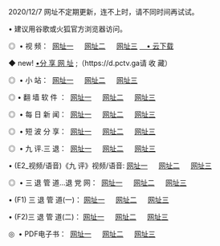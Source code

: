 <p>2020/12/7 网址不定期更新，连不上时，请不同时间再试试。
<p>• 建议用谷歌或火狐官方浏览器访问。
<p>◎  • 视 频： 
<a href="http://mlb.proyectolanuevatierra.com/" target="_blank">网址一</a> 　 
<a href="http://mhv.proyectolanuevatierra.com/" target="_blank">网址二</a> 　 
<a href="http://mhv.proyectolanuevatierra.com/b.html" target="_blank">网址三</a>  
<a href="https://yadi.sk/d/d0sUeAOpal3njw" target="_blank">　• 云下载 </a></p>
<p>◆ new! <a href="http://mjz.proyectolanuevatierra.com/a.html">•分 享 网 址</a> ;（https://d.pctv.ga请 收 藏） </p>
<p>◎ </span>  •  小 站：  
<a href="http://mlb.proyectolanuevatierra.com/f.html" target="_blank">网址一</a> 　 
<a href="http://mhv.proyectolanuevatierra.com/h.html" target="_blank">网址二</a> 　 
<a href="http://mhv.proyectolanuevatierra.com/k/" target="_blank">网址三</a></p>
<p>◎  • 翻 墙 软 件 ：  
<a href="http://mlb.proyectolanuevatierra.com/ff/" target="_blank">网址一</a> 　 
<a href="http://mhv.proyectolanuevatierra.com/s/read/a1_nd.html" target="_blank">网址二</a> 　 
<a href="http://mhv.proyectolanuevatierra.com/ff/index.html" target="_blank">网址三</a></p>
<p>◎ </span>  • 每 日 新 闻：  
<a href="http://mlb.proyectolanuevatierra.com/day/" target="_blank">网址一</a> 　 
<a href="http://mhv.proyectolanuevatierra.com/day/" target="_blank">网址二</a> 　 
<a href="http://mhv.proyectolanuevatierra.com/day/index.html" target="_blank">网址三</a></p>
<p>◎ </span>  • 短 波 分 享：  
<a href="http://mlb.proyectolanuevatierra.com/h/" target="_blank">网址一</a> 　 
<a href="http://mhv.proyectolanuevatierra.com/h/" target="_blank">网址二</a> 　 
<a href="http://mhv.proyectolanuevatierra.com/h/index.html" target="_blank">网址三</a></p>
<p>◎   • 九 评.三 退：  
<a href="http://mlb.proyectolanuevatierra.com/t/" target="_blank">网址一</a> 　 
<a href="http://mhv.proyectolanuevatierra.com/v2/index.html" target="_blank">网址二</a> 　 
<a href="http://mhv.proyectolanuevatierra.com/tt/index.html" target="_blank">网址三</a> 　</p>
<p>  • (E2_视频/语音)《九 评》视频/语音: 
<a href="http://mhv.proyectolanuevatierra.com/7738.html" target="_blank">网址一</a> 　 
<a href="http://mhv.proyectolanuevatierra.com/7614.html" target="_blank">网址二</a> 　 
<a href="http://mhv.proyectolanuevatierra.com/7633.html" target="_blank">网址三</a></p>
<p>◎   • 三 退 管 道...退 党 网：  
<a href="http://mlb.proyectolanuevatierra.com/go/td1.html" target="_blank">网址一</a> 　 
<a href="http://mhv.proyectolanuevatierra.com/go/td2.html" target="_blank">网址二</a> 　 
<a href="http://mhv.proyectolanuevatierra.com/go/td3.html" target="_blank">网址三</a></p>
<p>  • (F1) 三 退 管 道(一)： 
<a href="http://mlb.proyectolanuevatierra.com/dd/" target="_blank">网址一</a> 　 
<a href="http://mhv.proyectolanuevatierra.com/s/read/a1_tdx.html" target="_blank">网址二</a> 　 
<a href="http://mhv.proyectolanuevatierra.com/dd/" target="_blank">网址三</a></p>
<p>  • (F2)三 退 管 道(二)： 
<a href="http://mhv.proyectolanuevatierra.com/d/" target="_blank">网址一</a> 　 
<a href="http://mlb.proyectolanuevatierra.com/d/index.html" target="_blank">网址二</a> 　 
<a href="http://mhv.proyectolanuevatierra.com/d/" target="_blank">网址三</a></p>
<p>◎   • PDF电子书：  
<a href="http://mlb.proyectolanuevatierra.com/p/" target="_blank">网址一</a> 　 
<a href="http://mhv.proyectolanuevatierra.com/p/index.html" target="_blank">网址二</a> 　 
<a href="http://mhv.proyectolanuevatierra.com/p/" target="_blank">网址三</a></p>
